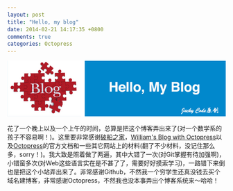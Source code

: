 ```yaml
---
layout: post
title: "Hello, my blog"
date: 2014-02-21 14:17:35 +0800
comments: true
categories: Octopress
---
```


![ariticle 1](/images/article/article1.jpg)

<!-- more -->

花了一个晚上以及一个上午的时间，总算是把这个博客弄出来了(对一个数学系的孩子不容易啊！)。这里要非常感谢[破船之家](http://beyondvincent.com/)，[William's Blog with Octopress](http://williamherry.com/)以及[Octopress](http://octopress.org/)的官方文档和一些其它网站上的材料(翻了不少材料，没记住那么多，sorry！)。我大致是照着做了两遍，其中大错了一次(对Git掌握有待加强啊)，小错蛮多次(对Web这些语言实在是不甚了了，需要好好摸索学习)，一路错下来倒也是把这个小站弄出来了。非常感谢Github，不然我一个穷学生还真没钱去买个域名建博客，非常感谢Octopress，不然我也没本事弄出个博客系统来～哈哈！